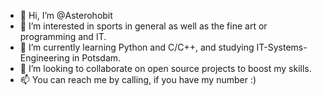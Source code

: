- 👋 Hi, I’m @Asterohobit
- 👀 I’m interested in sports in general as well as the fine art or programming and IT.
- 🌱 I’m currently learning Python and C/C++, and studying IT-Systems-Engineering in Potsdam.
- 💞️ I’m looking to collaborate on open source projects to boost my skills.
- 📫 You can reach me by calling, if you have my number :)

<!---
Asterohobit/Asterohobit is a ✨ special ✨ repository because its `README.md` (this file) appears on your GitHub profile.
You can click the Preview link to take a look at your changes.
--->
